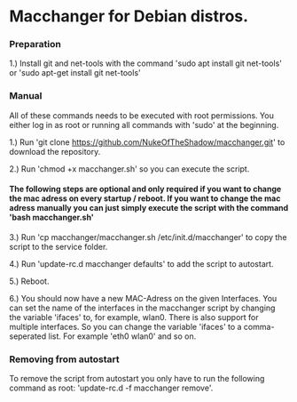 # Macchanger for Debian distros.


### Preparation

1.) Install git and net-tools with the command 'sudo apt install git net-tools' or 'sudo apt-get install git net-tools'


### Manual

All of these commands needs to be executed with root permissions. You either log in as root or running all commands with 'sudo' at the beginning.

1.) Run 'git clone https://github.com/NukeOfTheShadow/macchanger.git' to download the repository.

2.) Run 'chmod +x macchanger.sh' so you can execute the script.

#### The following steps are optional and only required if you want to change the mac adress on every startup / reboot. If you want to change the mac adress manually you can just simply execute the script with the command 'bash macchanger.sh'

3.) Run 'cp macchanger/macchanger.sh /etc/init.d/macchanger' to copy the script to the service folder.

4.) Run 'update-rc.d macchanger defaults' to add the script to autostart.

5.) Reboot.

6.) You should now have a new MAC-Adress on the given Interfaces.
You can set the name of the interfaces in the macchanger script by changing the variable 'ifaces' to, for example, wlan0. There is also support for multiple interfaces. So you can change the variable 'ifaces' to a comma-seperated list. For example 'eth0 wlan0' and so on.


### Removing from autostart

To remove the script from autostart you only have to run the following command as root: 'update-rc.d -f macchanger remove'.
